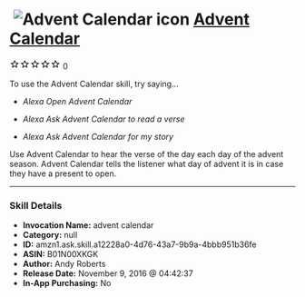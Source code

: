 # &nbsp;<img src="skill_icon" alt="Advent Calendar icon" width="36"> [Advent Calendar](http://alexa.amazon.com/#skills/amzn1.ask.skill.a12228a0-4d76-43a7-9b9a-4bbb951b36fe)
![0 stars](../../images/ic_star_border_black_18dp_1x.png)![0 stars](../../images/ic_star_border_black_18dp_1x.png)![0 stars](../../images/ic_star_border_black_18dp_1x.png)![0 stars](../../images/ic_star_border_black_18dp_1x.png)![0 stars](../../images/ic_star_border_black_18dp_1x.png) 0

To use the Advent Calendar skill, try saying...

* *Alexa Open Advent Calendar*

* *Alexa Ask Advent Calendar to read a verse*

* *Alexa Ask Advent Calendar for my story*

Use Advent Calendar to hear the verse of the day each day of the advent season. Advent Calendar tells the listener what day of advent it is in case they have a present to open.

***

### Skill Details

* **Invocation Name:** advent calendar
* **Category:** null
* **ID:** amzn1.ask.skill.a12228a0-4d76-43a7-9b9a-4bbb951b36fe
* **ASIN:** B01N00XKGK
* **Author:** Andy Roberts
* **Release Date:** November 9, 2016 @ 04:42:37
* **In-App Purchasing:** No
